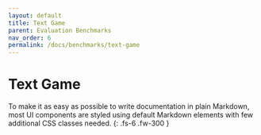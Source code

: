 ```yaml
---
layout: default
title: Text Game
parent: Evaluation Benchmarks
nav_order: 6
permalink: /docs/benchmarks/text-game
---
```


# Text Game

To make it as easy as possible to write documentation in plain Markdown, most UI components are styled using default Markdown elements with few additional CSS classes needed.
{: .fs-6 .fw-300 }
